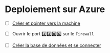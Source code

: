 # Deploiement sur Azure

- [ ] [Créer et pointer vers la machine](https://github.com/CollegeBoreal/Tutoriels/tree/master/2.Virtualisation/4.Cloud/2.Public/1.AWS/deployment)

- [ ] Ouvrir le port :three::three::zero::six: sur le `Firewall`

- [ ] [Créer la base de données et se connecter](../2.DQL)
